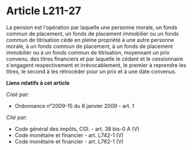 # Article L211-27

La pension est l'opération par laquelle une personne morale, un fonds commun de placement, un fonds de placement immobilier
ou un fonds commun de titrisation cède en pleine propriété à une autre personne morale, à un fonds commun de placement, à un
fonds de placement immobilier ou à un fonds commun de titrisation, moyennant un prix convenu, des titres financiers et par
laquelle le cédant et le cessionnaire s'engagent respectivement et irrévocablement, le premier à reprendre les titres, le
second à les rétrocéder pour un prix et à une date convenus.

**Liens relatifs à cet article**

_Créé par_:

  - Ordonnance n°2009-15 du 8 janvier 2009 - art. 1

_Cité par_:

  - Code général des impôts, CGI. - art. 38 bis-0 A (V)
  - Code monétaire et financier - art. L742-1 (V)
  - Code monétaire et financier - art. L762-1 (V)
